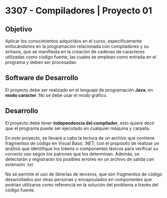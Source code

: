 # 3307 - Compiladores | Proyecto 01

## Objetivo
Aplicar los conocimientos adquiridos en el curso, específicamente enfocándonos en la programación relacionada con compiladores y su sintaxis, que se manifiesta en la creación de cadenas de caracteres utilizadas como código fuente, las cuales se emplean como entrada en el programa y deben ser procesadas

## Software de Desarrollo
El proyecto debe ser realizado en el lenguaje de programación **Java**, en **modo carácter**. No se debe usar el modo gráfico.

## Desarrollo
El proyecto debe tener **independencia del compilador**, esto quiere decir que el programa puede ser ejecutado en cualquier máquina y carpeta.

En este proyecto, se llevará a cabo la lectura de un archivo que contiene fragmentos de código en Visual Basic .NET, con el propósito de realizar un análisis que identifique los tokens o componentes léxicos para verificar su correcto uso según los patrones que los determinan. Además, se detectarán y registrarán los posibles errores en un archivo de salida con extensión .txt

No se permite el uso de librerías de terceros, que son fragmentos de código desarrollados por otras personas y encapsulados en componentes que podrían utilizarse como referencia en la solución del problema a través del código fuente.
